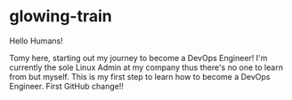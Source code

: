 # glowing-train

Hello Humans!

Tomy here, starting out my journey to become a DevOps Engineer! I'm currently the sole Linux Admin at my company thus there's no one to learn from but myself. This is my first step to learn how to become a DevOps Engineer. First GitHub change!!
